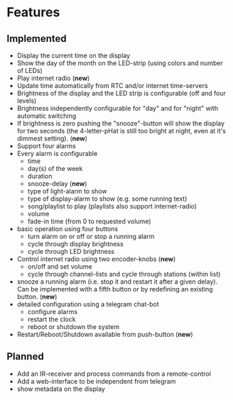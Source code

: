 Features
========

Implemented
-----------

  - Display the current time on the display
  - Show the day of the month on the LED-strip (using colors and number of LEDs)
  - Play internet radio (**new**)
  - Update time automatically from RTC and/or internet time-servers
  - Brightness of the display and the LED strip is configurable
    (off and four levels)
  - Brightness independently configurable for "day" and for "night" with
    automatic switching
  - If brightness is zero pushing the "snooze"-button will show the display
    for two seconds (the 4-letter-pHat is still too bright at night, even at
    it's dimmest setting). (**new**)
  - Support four alarms
  - Every alarm is configurable
    * time
    * day(s) of the week
    * duration
    * snooze-delay (**new**)
    * type of light-alarm to show
    * type of display-alarm to show (e.g. some running text)
    * song/playlist to play (playlists also support internet-radio)
    * volume
    * fade-in time (from 0 to requested volume)
  - basic operation using four buttons
    * turn alarm on or off or stop a running alarm
    * cycle through display brightness
    * cycle through LED brightness
  - Control internet radio using two encoder-knobs (**new**)
    * on/off and set volume
    * cycle through channel-lists and cycle through stations (within list)
  - snooze a running alarm (i.e. stop it and restart it after a given delay).
    Can be implemented with a fifth  button or by redefining an existing button.
    (**new**)
  - detailed configuration using a telegram chat-bot
    * configure alarms
    * restart the clock
    * reboot or shutdown the system
  - Restart/Reboot/Shutdown available from push-button (**new**)


Planned
-------

  - Add an IR-receiver and process commands from a remote-control
  - Add a web-interface to be independent from telegram
  - show metadata on the display
